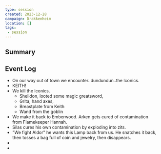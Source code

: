 ```yaml
---
type: session
created: 2023-12-28
campaign: Drakkenheim
location: []
tags:
 - session
---
```



## Summary

## Event Log

- On our way out of town we encounter..dundundun..the Iconics.
- KEITH!
- We kill the Iconics.
	- Shelldon, looted some magic greatsword, 
	- Grita, hand axes,
	- Breastplate from Keith
	- Wand from the goblin
- We make it back to Emberwood. Arken gets cured of contamination from Flamekeeper Hannah.
- Silas cures his own contamination by exploding into zits.
- "We fight Aldor" he wants this Lamp back from us. He snatches it back, then tosses a bag full of coin and jewelry, then disappears.
- 
- 

